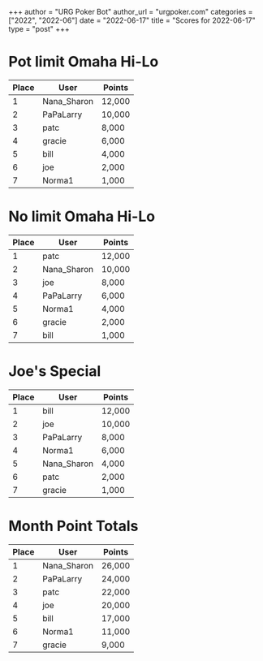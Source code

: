 +++
author = "URG Poker Bot"
author_url = "urgpoker.com"
categories = ["2022", "2022-06"]
date = "2022-06-17"
title = "Scores for 2022-06-17"
type = "post"
+++
# Pot limit Omaha Hi-Lo

| Place | User | Points |
|-------|------|--------|
| 1 | Nana_Sharon | 12,000 |
| 2 | PaPaLarry | 10,000 |
| 3 | patc | 8,000 |
| 4 | gracie | 6,000 |
| 5 | bill | 4,000 |
| 6 | joe | 2,000 |
| 7 | Norma1 | 1,000 |

# No limit Omaha Hi-Lo

| Place | User | Points |
|-------|------|--------|
| 1 | patc | 12,000 |
| 2 | Nana_Sharon | 10,000 |
| 3 | joe | 8,000 |
| 4 | PaPaLarry | 6,000 |
| 5 | Norma1 | 4,000 |
| 6 | gracie | 2,000 |
| 7 | bill | 1,000 |

# Joe's Special

| Place | User | Points |
|-------|------|--------|
| 1 | bill | 12,000 |
| 2 | joe | 10,000 |
| 3 | PaPaLarry | 8,000 |
| 4 | Norma1 | 6,000 |
| 5 | Nana_Sharon | 4,000 |
| 6 | patc | 2,000 |
| 7 | gracie | 1,000 |

# Month Point Totals

| Place | User | Points |
|-------|------|--------|
| 1 | Nana_Sharon | 26,000 |
| 2 | PaPaLarry | 24,000 |
| 3 | patc | 22,000 |
| 4 | joe | 20,000 |
| 5 | bill | 17,000 |
| 6 | Norma1 | 11,000 |
| 7 | gracie | 9,000 |
